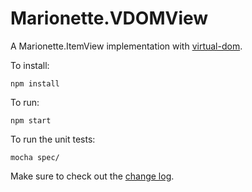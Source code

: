 Marionette.VDOMView
=================

A Marionette.ItemView implementation with [virtual-dom](https://github.com/Matt-Esch/virtual-dom).

To install:

```
npm install
```

To run:
```
npm start
```

To run the unit tests:

```
mocha spec/
```

Make sure to check out the [change log](changelog.md).
